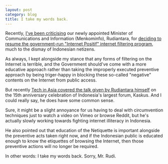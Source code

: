 ```yaml
---
layout: post
category: blog
title: I take my words back.
---
```


Recently, [I've been criticising](https://twitter.com/resir014/status/528369240454074368) our newly appointed Minister of Communications and Information (Menkominfo), Rudiantara, for [deciding to resume the government-run "Internet Positif" internet filtering program](http://tekno.kompas.com/read/2014/11/06/1118028/Menkominfo.Pornografi.Langkahi.Dulu.Mayat.Saya), much to the dismay of Indonesian netizens.

As always, I kept alongside my stance that any forms of filtering on the Internet is terrible, and the Government should've come with a more educative approach rather than taking the improperly executed preventive approach by being triger-happy in blocking these so-called "negative" contents on the Internet from public access.

But recently [Tech in Asia covered the talk given by Rudiantara himself](http://id.techinasia.com/menkominfo-rudiantara-pornografi-pemblokiran-komik-manga-yahoo-tutup/) on the 15th anniversary celebration of Indonesia's largest forum, Kaskus. And I could really say, he does have some common sense.

Sure, it might be a slight annoyance for us having to deal with circumvention techniques just to watch a video on Vimeo or browse Reddit, but he's actually slowly working towards fighting internet illiteracy in Indonesia.

He also pointed out that education of the Netiquette is important alongside the preventive acts taken right now, and if the Indonesian public is educated enough to know the etiquettes of browsing the Internet, then those preventive actions will no longer be required.

In other words: I take my words back. Sorry, Mr. Rudi.

